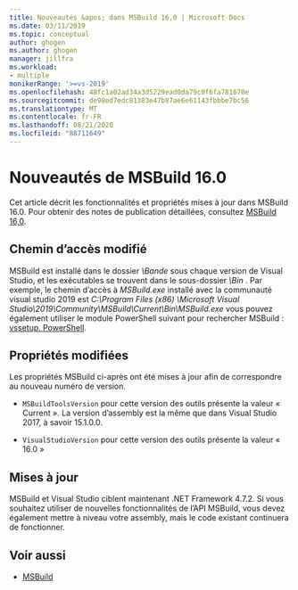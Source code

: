 ```yaml
---
title: Nouveautés &apos; dans MSBuild 16,0 | Microsoft Docs
ms.date: 03/11/2019
ms.topic: conceptual
author: ghogen
ms.author: ghogen
manager: jillfra
ms.workload:
- multiple
monikerRange: '>=vs-2019'
ms.openlocfilehash: 48fc1a02ad34a3d5229ead0da79c0f6fa781670e
ms.sourcegitcommit: de98ed7edc81383e47b87ae6e61143fbbbe7bc56
ms.translationtype: MT
ms.contentlocale: fr-FR
ms.lasthandoff: 08/21/2020
ms.locfileid: "88711649"
---
```

# <a name="whats-new-in-msbuild-160"></a>Nouveautés de MSBuild 16.0

Cet article décrit les fonctionnalités et propriétés mises à jour dans MSBuild 16.0. Pour obtenir des notes de publication détaillées, consultez [ MSBuild 16,0](https://github.com/microsoft/msbuild/releases/tag/v16.0.461.62831).

## <a name="changed-path"></a>Chemin d’accès modifié

 MSBuild est installé dans le dossier *\Bande* sous chaque version de Visual Studio, et les exécutables se trouvent dans le sous-dossier *\Bin* . Par exemple, le chemin d’accès à *MSBuild.exe* installé avec la communauté visual studio 2019 est *C:\Program Files (x86) \Microsoft Visual Studio\2019\Community\MSBuild\Current\Bin\MSBuild.exe* vous pouvez également utiliser le module PowerShell suivant pour rechercher MSBuild : [vssetup. PowerShell](https://github.com/Microsoft/vssetup.powershell).

## <a name="changed-properties"></a>Propriétés modifiées

 Les propriétés MSBuild ci-après ont été mises à jour afin de correspondre au nouveau numéro de version.

- `MSBuildToolsVersion` pour cette version des outils présente la valeur « Current ». La version d’assembly est la même que dans Visual Studio 2017, à savoir 15.1.0.0.

- `VisualStudioVersion` pour cette version des outils présente la valeur « 16.0 »

## <a name="updates"></a>Mises à jour

MSBuild et Visual Studio ciblent maintenant .NET Framework 4.7.2. Si vous souhaitez utiliser de nouvelles fonctionnalités de l’API MSBuild, vous devez également mettre à niveau votre assembly, mais le code existant continuera de fonctionner.

## <a name="see-also"></a>Voir aussi

- [MSBuild](../msbuild/msbuild.md)
